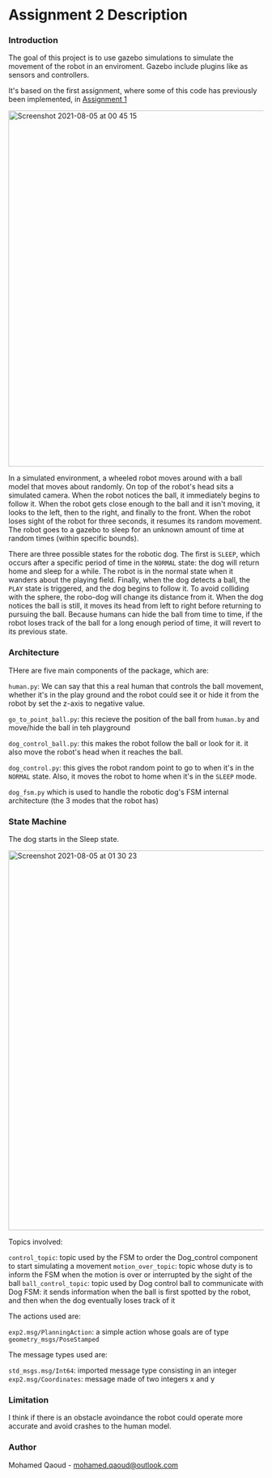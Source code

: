 # Assignment 2 Description

### Introduction

The goal of this project is to use gazebo simulations to simulate the movement of the robot in an enviroment. Gazebo include plugins like as sensors and controllers.

It's based on the first assignment, where some of this code has previously been implemented, in [Assignment 1](https://github.com/Qaoud/exp_rob)

<img width="703" alt="Screenshot 2021-08-05 at 00 45 15" src="https://user-images.githubusercontent.com/23742278/128265628-c2ed8c2d-56f8-4765-93b7-1bfe8ee6ba49.png">

In a simulated environment, a wheeled robot moves around with a ball model that moves about randomly. On top of the robot's head sits a simulated camera. When the robot notices the ball, it immediately begins to follow it. When the robot gets close enough to the ball and it isn't moving, it looks to the left, then to the right, and finally to the front. When the robot loses sight of the robot for three seconds, it resumes its random movement. The robot goes to a gazebo to sleep for an unknown amount of time at random times (within specific bounds).

There are three possible states for the robotic dog. The first is `SLEEP`, which occurs after a specific period of time in the `NORMAL` state: the dog will return home and sleep for a while. The robot is in the normal state when it wanders about the playing field. Finally, when the dog detects a ball, the `PLAY` state is triggered, and the dog begins to follow it. To avoid colliding with the sphere, the robo-dog will change its distance from it. When the dog notices the ball is still, it moves its head from left to right before returning to pursuing the ball. Because humans can hide the ball from time to time, if the robot loses track of the ball for a long enough period of time, it will revert to its previous state.

### Architecture

THere are five main components of the package, which are:

`human.py`: We can say that this a real human that controls the ball movement, whether it's in the play ground and the robot could see it or hide it from the robot by set the z-axis to negative value.

`go_to_point_ball.py`: this recieve the position of the ball from `human.by` and move/hide the ball in teh playground

`dog_control_ball.py`: this makes the robot follow the ball or look for it. it also move the robot's head when it reaches the ball.

`dog_control.py`: this gives the robot random point to go to when it's in the `NORMAL` state. Also, it moves the robot to home when it's in the `SLEEP` mode.

`dog_fsm.py` which is used to handle the robotic dog's FSM internal architecture (the 3 modes that the robot has)

### State Machine

The dog starts in the Sleep state.

<img width="750" alt="Screenshot 2021-08-05 at 01 30 23" src="https://user-images.githubusercontent.com/23742278/128268471-76f55aa8-2fff-4ec0-8bda-20181a083264.png">


Topics involved:

`control_topic`: topic used by the FSM to order the Dog_control component to start simulating a movement
`motion_over_topic`: topic whose duty is to inform the FSM when the motion is over or interrupted by the sight of the ball
`ball_control_topic`: topic used by Dog control ball to communicate with Dog FSM: it sends information when the ball is first spotted by the robot, and then when the dog eventually loses track of it

The actions used are:

`exp2.msg/PlanningAction`: a simple action whose goals are of type `geometry_msgs/PoseStamped`

The message types used are:

`std_msgs.msg/Int64`: imported message type consisting in an integer
`exp2.msg/Coordinates`: message made of two integers x and y


### Limitation

I think if there is an obstacle avoindance the robot could operate more accurate and avoid crashes to the human model.

### Author
Mohamed Qaoud - mohamed.qaoud@outlook.com



